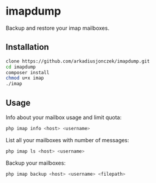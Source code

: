 # imapdump

Backup and restore your imap mailboxes.

## Installation

```bash
clone https://github.com/arkadiusjonczek/imapdump.git
cd imapdump
composer install
chmod u+x imap
./imap
```

## Usage

Info about your mailbox usage and limit quota:

```bash
php imap info <host> <username>
```

List all your mailboxes with number of messages:

```bash
php imap ls <host> <username>
```

Backup your mailboxes:

```bash
php imap backup <host> <username> <filepath>
```